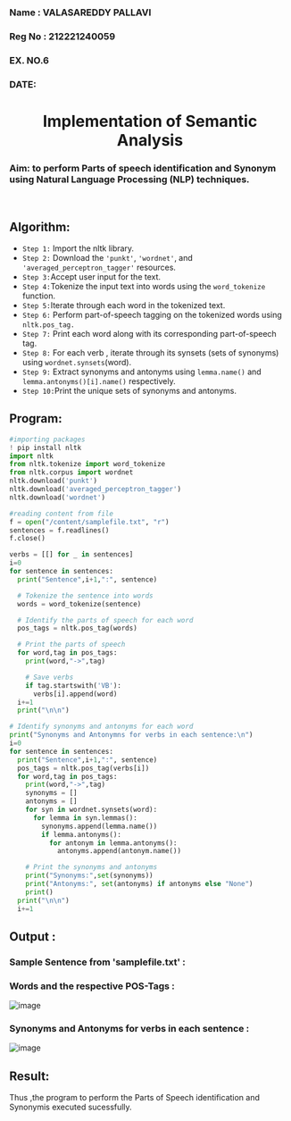 <H3>Name : VALASAREDDY PALLAVI</H3>
<H3>Reg No : 212221240059</H3>
<H3>EX. NO.6</H3>
<H3>DATE: </H3>
<H1 ALIGN =CENTER>Implementation of Semantic Analysis</H1>
<H3>Aim: to perform Parts of speech identification and Synonym using Natural Language Processing (NLP) techniques. </H3> 
 <BR>

## Algorithm:
- `Step 1:` Import the nltk library.<br>
- `Step 2:` Download the `'punkt'`, `'wordnet'`, and `'averaged_perceptron_tagger'` resources.<br>
- `Step 3:`Accept user input for the text.<br>
- `Step 4:`Tokenize the input text into words using the `word_tokenize` function.<br>
- `Step 5:`Iterate through each word in the tokenized text.<br>
- `Step 6:`	Perform part-of-speech tagging on the tokenized words using `nltk.pos_tag.`<br>
- `Step 7:`	Print each word along with its corresponding part-of-speech tag.<br>
- `Step 8:`	For each verb , iterate through its synsets (sets of synonyms) using `wordnet.synsets`(word).<br>
- `Step 9:`	Extract synonyms and antonyms using `lemma.name()` and `lemma.antonyms()[i].name()` respectively.<br>
- `Step 10:`Print the unique sets of synonyms and antonyms.
## Program:

```py
#importing packages
! pip install nltk
import nltk
from nltk.tokenize import word_tokenize
from nltk.corpus import wordnet
nltk.download('punkt')
nltk.download('averaged_perceptron_tagger')
nltk.download('wordnet')
```

```py
#reading content from file
f = open("/content/samplefile.txt", "r")
sentences = f.readlines()
f.close()
```

```py
verbs = [[] for _ in sentences]
i=0
for sentence in sentences:
  print("Sentence",i+1,":", sentence)

  # Tokenize the sentence into words
  words = word_tokenize(sentence)

  # Identify the parts of speech for each word
  pos_tags = nltk.pos_tag(words)

  # Print the parts of speech
  for word,tag in pos_tags:
    print(word,"->",tag)

    # Save verbs
    if tag.startswith('VB'):
      verbs[i].append(word)
  i+=1
  print("\n\n")
```

```py
# Identify synonyms and antonyms for each word
print("Synonyms and Antonymns for verbs in each sentence:\n")
i=0
for sentence in sentences:
  print("Sentence",i+1,":", sentence)
  pos_tags = nltk.pos_tag(verbs[i])
  for word,tag in pos_tags:
    print(word,"->",tag)
    synonyms = []
    antonyms = []
    for syn in wordnet.synsets(word):
      for lemma in syn.lemmas():
        synonyms.append(lemma.name())
        if lemma.antonyms():
          for antonym in lemma.antonyms():
            antonyms.append(antonym.name())

    # Print the synonyms and antonyms
    print("Synonyms:",set(synonyms))
    print("Antonyms:", set(antonyms) if antonyms else "None")
    print()
  print("\n\n")
  i+=1
```
## Output :
### Sample Sentence from 'samplefile.txt' :
### Words and the respective POS-Tags :
![image](https://github.com/Pallavi-Raveendranadreddy/Ex-6--AAI/assets/94294872/54f3376f-7028-4b7d-ab02-34103d9781c6)


### Synonyms and Antonyms for verbs in each sentence :
![image](https://github.com/Pallavi-Raveendranadreddy/Ex-6--AAI/assets/94294872/8537dacc-a2ef-40c9-a702-8335af56fb39)


## Result:
Thus ,the program to perform the Parts of Speech identification and Synonymis executed sucessfully.
